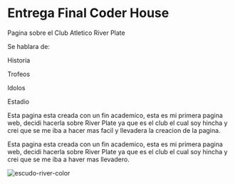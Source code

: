 # Entrega Final Coder House 

Pagina sobre el Club Atletico River Plate

Se hablara de:

Historia

Trofeos

Idolos

Estadio


Esta pagina esta creada con un fin academico, esta es mi primera pagina web, decidi hacerla sobre River Plate ya que es el club el cual soy hincha y crei que se me iba a hacer mas facil y llevadera la creacion de la pagina.




Esta pagina esta creada con un fin academico, esta es mi primera pagina web, decidi hacerla sobre River Plate ya que es el club el cual soy hincha y crei que se me iba a haver mas llevadero.


 ![escudo-river-color](https://github.com/tadeonavarro20/Entrega-final/assets/154484642/129498ba-3771-4b53-9301-f7b8b5056b9d)

